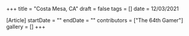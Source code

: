 +++
title = "Costa Mesa, CA"
draft = false
tags = []
date = 12/03/2021

[Article]
startDate = ""
endDate = ""
contributors = ["The 64th Gamer"]
gallery = []
+++
